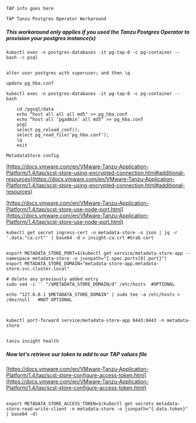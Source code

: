```TAP info goes here```




```TAP Tanzu Postgres Operator Workaround```


##### This workaround only applies if you used the Tanzu Postgres Operator to provision your postgres instance(s)



````
kubectl exec -n postgres-databases -it pg-tap-0 -c pg-container -- bash -c psql


alter user postgres with superuser; and then \q

````


```update pg_hba.conf```


````
kubectl exec -n postgres-databases -it pg-tap-0 -c pg-container -- bash

    cd /pgsql/data
    echo “host all all all md5" >> pg_hba.conf
    echo “host all ‘pgadmin’ all md5” >> pg_hba.conf
    psql
    select pg_reload_conf();
    select pg_read_file(‘pg_hba.conf’);
    \q
    exit

````

```MetadataStore config```


[https://docs.vmware.com/en/VMware-Tanzu-Application-Platform/1.4/tap/scst-store-using-encrypted-connection.html#additional-resources](https://docs.vmware.com/en/VMware-Tanzu-Application-Platform/1.4/tap/scst-store-using-encrypted-connection.html#additional-resources)


[https://docs.vmware.com/en/VMware-Tanzu-Application-Platform/1.4/tap/scst-store-use-node-port.html](https://docs.vmware.com/en/VMware-Tanzu-Application-Platform/1.4/tap/scst-store-use-node-port.html)


````
kubectl get secret ingress-cert -n metadata-store -o json | jq -r '.data."ca.crt"' | base64 -d > insight-ca.crt #Grab cert


export METADATA_STORE_PORT=$(kubectl get service/metadata-store-app --namespace metadata-store -o jsonpath="{.spec.ports[0].port}")
export METADATA_STORE_DOMAIN="metadata-store-app.metadata-store.svc.cluster.local"

# delete any previously added entry
sudo sed -i '' "/$METADATA_STORE_DOMAIN/d" /etc/hosts  #OPTIONAL

echo "127.0.0.1 $METADATA_STORE_DOMAIN" | sudo tee -a /etc/hosts > /dev/null   #NOT OPTIONAL



kubectl port-forward service/metadata-store-app 8443:8443 -n metadata-store


tanzu insight health

````


##### Now let's retrieve our token to add to our TAP values file

[https://docs.vmware.com/en/VMware-Tanzu-Application-Platform/1.4/tap/scst-store-configure-access-token.html](https://docs.vmware.com/en/VMware-Tanzu-Application-Platform/1.4/tap/scst-store-configure-access-token.html)

````

export METADATA_STORE_ACCESS_TOKEN=$(kubectl get secrets metadata-store-read-write-client -n metadata-store -o jsonpath="{.data.token}" | base64 -d)

````
